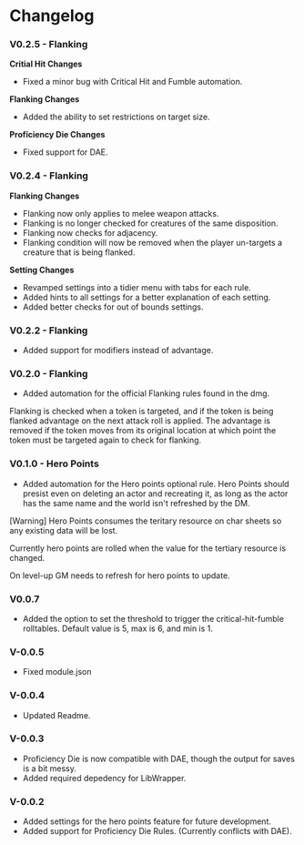 # Changelog

### V0.2.5 - Flanking
**Critial Hit Changes**
- Fixed a minor bug with Critical Hit and Fumble automation.

**Flanking Changes**
- Added the ability to set restrictions on target size.

**Proficiency Die Changes**
- Fixed support for DAE.


### V0.2.4 - Flanking
**Flanking Changes**
- Flanking now only applies to melee weapon attacks.
- Flanking is no longer checked for creatures of the same disposition.
- Flanking now checks for adjacency.
- Flanking condition will now be removed when the player un-targets a creature that is being flanked.

**Setting Changes**
- Revamped settings into a tidier menu with tabs for each rule.
- Added hints to all settings for a better explanation of each setting.
- Added better checks for out of bounds settings.


### V0.2.2 - Flanking
- Added support for modifiers instead of advantage.

### V0.2.0 - Flanking
- Added automation for the official Flanking rules found in the dmg.

Flanking is checked when a token is targeted, and if the token is being flanked advantage on the next attack roll is applied. The advantage is removed if the token moves from its original location at which point the token must be targeted again to check for flanking. 


### V0.1.0 - Hero Points 
- Added automation for the Hero points optional rule. 
Hero Points should presist even on deleting an actor and recreating it, as long as the actor has the same name and the world isn't refreshed by the DM.

[Warning] Hero Points consumes the teritary resource on char sheets so any existing data will be lost.

Currently hero points are rolled when the value for the tertiary resource is changed.

On level-up GM needs to refresh for hero points to update.


### V0.0.7
- Added the option to set the threshold to trigger the critical-hit-fumble rolltables. Default value is 5, max is 6, and min is 1.

### V-0.0.5
- Fixed module.json

### V-0.0.4
- Updated Readme.

### V-0.0.3
- Proficiency Die is now compatible with DAE, though the output for saves is a bit messy.
- Added required depedency for LibWrapper. 

### V-0.0.2
- Added settings for the hero points feature for future development.
- Added support for Proficiency Die Rules. (Currently conflicts with DAE).
